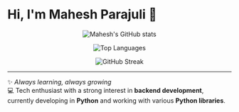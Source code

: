 # Hi, I'm Mahesh Parajuli 👋

<p align="center">
  <img alt="Mahesh's GitHub stats" src="https://github-readme-stats-git-masterrstaa-rickstaa.vercel.app/api?username=maheshparajuli&show_icons=true&theme=dark&count_private=true&include_all_commits=true" />
</p>

<p align="center">
  <img alt="Top Languages" src="https://github-readme-stats-git-masterrstaa-rickstaa.vercel.app/api/top-langs/?username=maheshparajuli&layout=compact&theme=dark&langs_count=8" />
</p>

<p align="center">
  <img alt="GitHub Streak" src="https://streak-stats.demolab.com?user=maheshparajuli&theme=dark" />
</p>

---

✨ *Always learning, always growing*  
💻 Tech enthusiast with a strong interest in **backend development**, currently developing in **Python** and working with various **Python libraries**.

